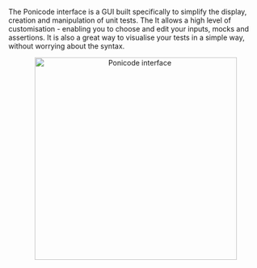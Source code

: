 The Ponicode interface is a GUI built specifically to simplify the display, creation and manipulation of unit tests. The It allows a high level of customisation - enabling you to choose and edit your inputs, mocks and assertions.
It is also a great way to visualise your tests in a simple way, without worrying about the syntax.

<p align="center">
    <img src="vscode_extension/gui_test/images/interface.png" alt="Ponicode interface" width="400"/>
</p>
